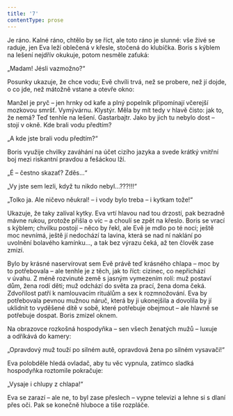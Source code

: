 ```yaml
---
title: '7'
contentType: prose
---
```


Je ráno. Kalné ráno, chtělo by se říct, ale toto ráno je slunné: vše živé se raduje, jen Eva leží oblečená v křesle, stočená do klubíčka. Boris s kýblem na lešení nejdřív okukuje, potom nesměle zaťuká:

„Madam! Jésli vazmožno?“

Posunky ukazuje, že chce vodu; Evě chvíli trvá, než se probere, než jí dojde, o co jde, než mátožně vstane a otevře okno:

Manžel je pryč – jen hrnky od kafe a plný popelník připomínají včerejší mozkovou smršť. Vymývárnu. Klystýr. Měla by mít tedy v hlavě čisto: jak to, že nemá? Teď tenhle na lešení. Gastarbajtr. Jako by jich tu nebylo dost – stojí v okně. Kde brali vodu předtím?

„A kde jste brali vodu předtím?“

Boris využije chvilky zaváhání na účet cizího jazyka a svede krátký vnitřní boj mezi riskantní pravdou a fešáckou lží.

„É – čestno skazať? Zděs…“

„Vy jste sem lezli, když tu nikdo nebyl…???!!!“

„Tolko ja. Ale ničevo něukral! – i vody bylo treba – i kytkam tože!“

Ukazuje, že taky zalíval kytky. Eva vrtí hlavou nad tou drzostí, pak bezradně mávne rukou, protože přišla o víc – a choulí se zpět na křeslo. Boris se vrací s kýblem; chvilku postojí – něco by řekl, ale Evě je mdlo po té noci; ještě moc nevnímá, ještě jí nedochází ta lavina, která se nad ní naklání po uvolnění bolavého kamínku…, a tak bez výrazu čeká, až ten člověk zase zmizí.

Bylo by krásné naservírovat sem Evě právě teď krásného chlapa – moc by to potřebovala – ale tenhle je z těch, jak to říct: cizinec, co nepřichází v úvahu. Z méně rozvinuté země s jasným vymezením rolí: muž postaví dům, žena rodí děti; muž odchází do světa za prací, žena doma čeká. Zdvořilost patří k namlouvacím rituálům a sex k rozmnožování. Eva by potřebovala pevnou mužnou náruč, která by ji ukonejšila a dovolila by jí uklidnit to vyděšené dítě v sobě, které potřebuje obejmout – ale hlavně se potřebuje dospat. Boris zmizel oknem.

Na obrazovce rozkošná hospodyňka – sen všech ženatých mužů – luxuje a odříkává do kamery:

„Opravdový muž touží po silném autě, opravdová žena po silném vysavači!“

Eva polobděle hledá ovladač, aby tu věc vypnula, zatímco sladká hospodyňka roztomile pokračuje:

„Vysaje i chlupy z chlapa!“

Eva se zarazí – ale ne, to byl zase přeslech – vypne televizi a lehne si s dlaní přes oči. Pak se konečně hluboce a tiše rozpláče.
